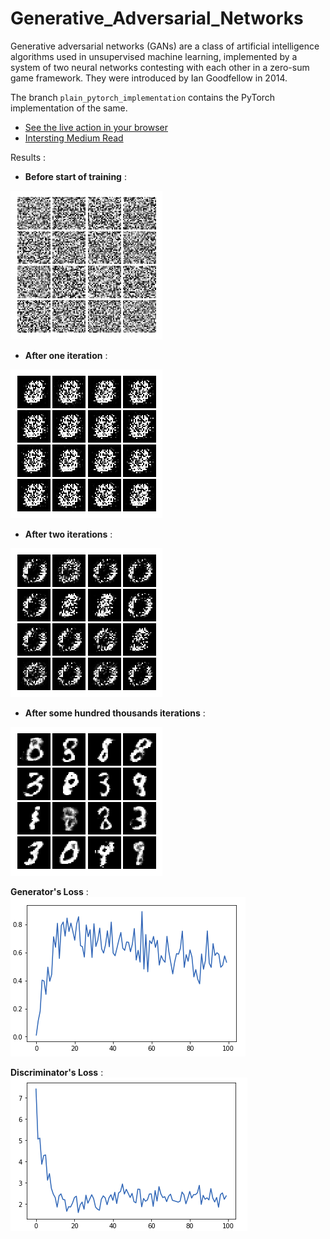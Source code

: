 # Generative_Adversarial_Networks
Generative adversarial networks (GANs) are a class of artificial intelligence algorithms used in unsupervised machine learning, implemented by a system of two neural networks contesting with each other in a zero-sum game framework. They were introduced by Ian Goodfellow in 2014.

The branch `plain_pytorch_implementation` contains the PyTorch implementation of the same.

* [See the live action in your browser](https://cs.stanford.edu/people/karpathy/gan/)
* [Intersting Medium Read](https://medium.com/@devnag/generative-adversarial-networks-gans-in-50-lines-of-code-pytorch-e81b79659e3f)


Results : 
* **Before start of training** : 

![Before start of training](./out-pytorch-gan/000.png)
* **After one iteration** : 

![After one iteration](./out-pytorch-gan/001.png)
* **After two iterations** : 

![After two iteration](./out-pytorch-gan/002.png)
* **After some hundred thousands iterations** : 

![After some hundred thousands iterations](./out-pytorch-gan/102.png)


**Generator's Loss** : ![gen-loss](././out-pytorch-gan/disloss.png)

**Discriminator's Loss** : ![disc-loss](././out-pytorch-gan/genloss.png)
